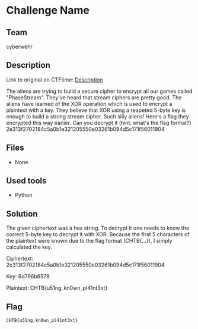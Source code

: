 # Challenge Name
## Team
cyberwehr

## Description
Link to original on CTFtime: [Description](https://ctftime.org/task/15696 "CTFtime challenge description")

The aliens are trying to build a secure cipher to encrypt all our games called "PhaseStream". They've heard that stream ciphers are pretty good. The aliens have learned of the XOR operation which is used to encrypt a plaintext with a key. They believe that XOR using a reapeted 5-byte key is enough to build a strong stream cipher. Such silly aliens! Here's a flag they encrypted this way earlier. Can you decrypt it (hint: what's the flag format?) 2e313f2702184c5a0b1e321205550e03261b094d5c171f56011904

## Files
- None

## Used tools
- Python

## Solution

The given ciphertext was a hex string. To decrypt it one needs to know the correct 5-byte key to decrypt it with XOR.
Because the first 5 characters of the plaintext were known due to the flag format (CHTB{...}), I simply calculated the key.

Ciphertext: 2e313f2702184c5a0b1e321205550e03261b094d5c171f56011904

Key: 6d796b6579

Plaintext: CHTB{u51ng_kn0wn_pl41nt3xt}

## Flag
```
CHTB{u51ng_kn0wn_pl41nt3xt}
```